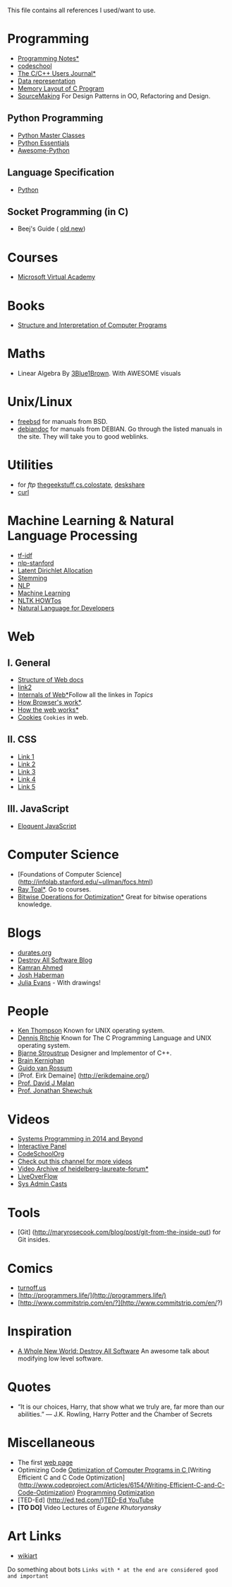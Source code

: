 This file contains all references I used/want to use.

# Programming
- [Programming Notes\*](https://www.ntu.edu.sg/home/ehchua/programming/index.html)
- [codeschool](codeschool.org)
- [The C/C++ Users Journal\*](http://collaboration.cmc.ec.gc.ca/science/rpn/biblio/ddj/Website/articles/)
- [Data representation](http://www.willamette.edu/~gorr/classes/cs130/lectures/data_rep.htm)
- [Memory Layout of C Program](http://www.geeksforgeeks.org/memory-layout-of-c-program/)
- [SourceMaking](https://sourcemaking.com/) For Design Patterns in OO, Refactoring and Design.


## Python Programming
- [Python Master Classes](http://www.dabeaz.com/finalgenerator/)
- [Python Essentials](http://www.programiz.com/article/python-self-why)
- [Awesome-Python](http://awesome-python.com/)

## Language Specification
- [Python](https://docs.python.org/3.6/reference/index.html)

## Socket Programming (in C)
- Beej's Guide ( [old](http://www.gta.ufrj.br/ensino/eel878/sockets/index.html),[new](http://beej.us/guide/bgnet/output/html/multipage/index.html))


# Courses
- [Microsoft Virtual Academy](https://mva.microsoft.com/)

# Books
- [Structure and Interpretation of Computer Programs](https://mitpress.mit.edu/sicp/full-text/book/book.html)

# Maths
- Linear Algebra By [3Blue1Brown](https://www.youtube.com/channel/UCYO_jab_esuFRV4b17AJtAw). With AWESOME visuals

# Unix/Linux
- [freebsd](https://www.freebsd.org/doc/en_US.ISO8859-1/books/handbook/) for manuals from BSD.
- [debiandoc](https://www.debian.org/doc/) for manuals from DEBIAN. Go through the listed manuals in the site. They will take you to good weblinks.

# Utilities
- for *ftp* [thegeekstuff](http://www.thegeekstuff.com/2010/06/ftp-sftp-tutorial/),[cs.colostate](https://www.cs.colostate.edu/helpdocs/ftp.html), [deskshare](http://www.deskshare.com/resources/articles/ftp-how-to.aspx)
- [curl](http://www.thegeekstuff.com/2012/04/curl-examples/)


# Machine Learning & Natural Language Processing
- [tf-idf](http://www.tfidf.com/)
- [nlp-stanford](http://nlp.stanford.edu/IR-book/html/htmledition/contents-1.html)
- [Latent Dirichlet Allocation](http://blog.echen.me/2011/08/22/introduction-to-latent-dirichlet-allocation/)
- [Stemming](https://xapian.org/docs/stemming.html)
- [NLP](http://www.isi.edu/natural-language/teaching/cs544/spring13/)
- [Machine Learning](cs229.stanford.edu/materials.html)
- [NLTK HOWTos](http://www.nltk.org/howto/)
- [Natural Language for Developers](https://wit.ai/)

# Web

## I. General
- [Structure of Web docs](https://www.w3.org/TR/WD-html40-970708/struct/structop.html)
- [link2](https://www.w3.org/TR/WD-html40-970708/contents.html)
- [Internals of Web\*](https://developers.google.com/web/fundamentals/performance/critical-rendering-path/?hl=en)Follow all the linkes in *Topics*
- [How Browser's work\*](http://taligarsiel.com/Projects/howbrowserswork1.htm).
- [How the web works\*](http://www.garshol.priv.no/download/text/http-tut.html)
- [Cookies](https://www.youtube.com/watch?v=LHSSY8QNvew) `Cookies` in web.

## II. CSS
- [Link 1](https://specificity.keegan.st/)
- [Link 2](https://css-tricks.com/snippets/css/a-guide-to-flexbox/)
- [Link 3](http://css-tricks.com/)
- [Link 4](https://developer.mozilla.org/en/docs/Web/CSS/Specificity)
- [Link 5](http://flukeout.github.io/)

## III. JavaScript
- [Eloquent JavaScript](http://eloquentjavascript.net/)


# Computer Science
- [Foundations of Computer Science] (http://infolab.stanford.edu/~ullman/focs.html)
- [Ray Toal\*](http://cs.lmu.edu/~ray/). Go to courses.
- [Bitwise Operations for Optimization\*](http://guru.multimedia.cx/category/optimization/) Great for bitwise operations knowledge.


# Blogs
- [durates.org](http://duartes.org/gustavo/blog/archives/)
- [Destroy All Software Blog](https://www.destroyallsoftware.com/blog/)
- [Kamran Ahmed](http://kamranahmed.info/)
- [Josh Haberman](http://blog.reverberate.org/)
- [Julia Evans](https://jvns.ca/) - With drawings!

# People
- [Ken Thompson](http://amturing.acm.org/award_winners/thompson_4588371.cfm) Known for UNIX operating system.
- [Dennis Ritchie](http://amturing.acm.org/award_winners/ritchie_1506389.cfm) Known for The C Programming Language and UNIX operating system.
- [Bjarne Stroustrup](http://www.stroustrup.com/) Designer and Implementor of C++.
- [Brain Kernighan](https://www.cs.princeton.edu/~bwk/)
- [Guido van Rossum](https://www.python.org/~guido/)
- [Prof. Eirk Demaine] (http://erikdemaine.org/)
- [Prof. David J Malan](http://cs.harvard.edu/malan/)
- [Prof. Jonathan Shewchuk](https://people.eecs.berkeley.edu/~jrs/)

# Videos
- [Systems Programming in 2014 and Beyond](https://channel9.msdn.com/Events/Lang-NEXT/Lang-NEXT-2014/Panel-Systems-Programming-Languages-in-2014-and-Beyond)
- [Interactive Panel](https://channel9.msdn.com/Events/GoingNative/GoingNative-2012/Interactive-Panel-Ask-Us-Anything-?ocid=relatedsession)
- [CodeSchoolOrg](http://codeschool.org/)
- [Check out this channel for more videos](https://channel9.msdn.com/)
- [Video Archive of heidelberg-laureate-forum\*](http://www.heidelberg-laureate-forum.org/videoarchive/)
- [LiveOverFlow](https://www.youtube.com/channel/UClcE-kVhqyiHCcjYwcpfj9w)
- [Sys Admin Casts](https://sysadmincasts.com/)

# Tools
- [Git] (http://maryrosecook.com/blog/post/git-from-the-inside-out) for Git insides.

# Comics
- [turnoff.us](http://turnoff.us)
- [http://programmers.life/](http://programmers.life/)
- [http://www.commitstrip.com/en/?](http://www.commitstrip.com/en/?)

# Inspiration
- [A Whole New World: Destroy All Software](https://www.destroyallsoftware.com/talks/a-whole-new-world) An awesome talk about modifying low level software.


# Quotes

- “It is our choices, Harry, that show what we truly are, far more than
our abilities.” ― J.K. Rowling, Harry Potter and the Chamber of Secrets



# Miscellaneous
- The first [web page](https://www.w3.org/History/19921103-hypertext/hypertext/WWW/TheProject.html)
- Optimizing Code [Optimization of Computer Programs in C ](http://icps.u-strasbg.fr/~bastoul/local_copies/lee.html) [Writing Efficient C and C Code Optimization] (http://www.codeproject.com/Articles/6154/Writing-Efficient-C-and-C-Code-Optimization) [Programming Optimization](http://www.azillionmonkeys.com/qed/optimize.html)
- [TED-Ed] (http://ed.ted.com/)[TED-Ed YouTube](https://www.youtube.com/user/TEDEducation)
- **[TO DO]** Video Lectures of *Eugene Khutoryansky* 

# Art Links
- [wikiart](http://wikiart.org)

Do something about bots
`Links with * at the end are considered good and important`
